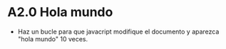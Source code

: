 # A2.0 Hola mundo

- Haz un bucle para que javacript modifique el documento y aparezca "hola mundo" 10 veces.

